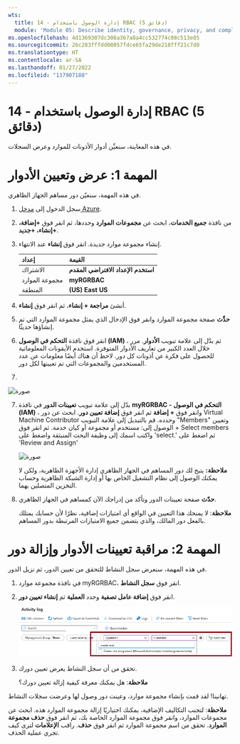 ```yaml
---
wts:
  title: 14 - إدارة الوصول باستخدام RBAC (5 دقائق)
  module: 'Module 05: Describe identity, governance, privacy, and compliance features'
ms.openlocfilehash: 4d1369307dc306a367a8a4cc532774c08c513e85
ms.sourcegitcommit: 26c283fffdd08057fdce65fa29de218fff21c7d0
ms.translationtype: HT
ms.contentlocale: ar-SA
ms.lasthandoff: 01/27/2022
ms.locfileid: "137907188"
---
```

# <a name="14---manage-access-with-rbac-5-min"></a>14 - إدارة الوصول باستخدام RBAC (5 دقائق)

في هذه المعاينة، سنعيِّن أدوار الأذونات للموارد وعرض السجلات.

# <a name="task-1-view-and-assign-roles"></a>المهمة 1: عرض وتعيين الأدوار

في هذه المهمة، سنعيّن دور مساهم الجهاز الظاهري. 

1. سجل الدخول إلى [مدخل Azure](https://portal.azure.com).

2. من نافذة **جميع الخدمات**، ابحث عن **مجموعات الموارد** وحددها، ثم انقر فوق **+إضافة، +إنشاء، +جديد**.

3. إنشاء مجموعة موارد جديدة. انقر فوق **إنشاء** عند الانتهاء. 

    | إعداد | القيمة |
    | -- | -- |
    | الاشتراك | **استخدم الإعداد الافتراضي المقدم** |
    | مجموعة الموارد | **myRGRBAC** |
    | المنطقة | **(US) East US** |
   

4. أنشئ **مراجعة + إنشاء**، ثم انقر فوق **إنشاء**.

5. **حدِّث** صفحة مجموعة الموارد وانقر فوق الإدخال الذي يمثل مجموعة الموارد التي تم إنشاؤها حديثًا.

6. انقر فوق نافذة **التحكم في الوصول (IAM)** ، ثم بدّل إلى علامة تبويب **الأدوار**. مرر خلال العدد الكبير من تعاريف الأدوار المتوفرة. استخدم الأيقونات المعلوماتية للحصول على فكرة عن أذونات كل دور. لاحظ أن هناك أيضًا معلومات عن عدد المستخدمين والمجموعات التي تم تعيينها لكل دور.
7. 
![صورة](https://user-images.githubusercontent.com/89808319/144266949-f19d91ab-31d6-4c8b-af36-c00035925cf0.png)

7. بدّل إلى علامة تبويب **تعيينات الدور** في نافذة **myRGRBAC - التحكم في الوصول (IAM)** ، وانقر فوق **+ إضافة** ثم انقر فوق **إضافة تعيين دور**. ابحث عن دور Virtual Machine Contributor وحدده. قم بالتبديل إلى علامة التبويب "Members" وتعيين الوصول إلى: مستخدم أو مجموعة أو كيان خدمة. ثم انقر فوق + Select members واكتب اسمك إلى وظيفة البحث المنبثقة واضغط على 'select.' ثم اضغط على 'Review and Assign'

    
    ![صورة](https://user-images.githubusercontent.com/89808319/144266255-3a0f8574-9358-4c21-8f95-3503747e77c8.png)

 

    **ملاحظة:** يتيح لك دور المساهم في الجهاز الظاهري إدارة الأجهزة الظاهرية، ولكن لا يمكنك الوصول إلى نظام التشغيل الخاص بها أو إدارة الشبكة الظاهرية وحساب التخزين المتصلين بهما.

  

8. **حدّث** صفحة تعيينات الدور وتأكد من إدراجك الآن كمساهم في الجهاز الظاهري. 

    **ملاحظة**: لا يمنحك هذا التعيين في الواقع أي امتيازات إضافية، نظرًا لأن حسابك يمتلك بالفعل دور المالك، والذي يتضمن جميع الامتيازات المرتبطة بدور المساهم.

# <a name="task-2-monitor-role-assignments-and-remove-a-role"></a>المهمة 2: مراقبة تعيينات الأدوار وإزالة دور

في هذه المهمة، سنعرض سجل النشاط للتحقق من تعيين الدور، ثم نزيل الدور. 

1. في نافذة مجموعة موارد myRGRBAC، انقر فوق **سجل النشاط**.

2. انقر فوق **إضافة عامل تصفية** وحدد **العملية** ثم **إنشاء تعيين دور**.

    ![لقطة شاشة لصفحة سجل النشاط مع تكوين عامل التصفية.](../images/1503.png)

3. تحقق من أن سجل النشاط يعرض تعيين دورك. 

    **ملاحظة**: هل يمكنك معرفة كيفية إزالة تعيين دورك؟

تهانينا! لقد قمت بإنشاء مجموعة موارد، وعينت دور وصول لها وعرضت سجلات النشاط. 

**ملاحظة**: لتجنب التكاليف الإضافية، يمكنك اختياريًا إزالة مجموعة الموارد هذه. ابحث عن مجموعات الموارد، وانقر فوق مجموعة الموارد الخاصة بك، ثم انقر فوق **حذف مجموعة الموارد**. تحقق من اسم مجموعة الموارد ثم انقر فوق **حذف**. راقب **الإعلامات** لترى كيف تجري عملية الحذف.


